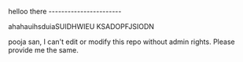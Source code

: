 helloo there -----------------------

ahahauihsduiaSUIDHWIEU
KSADOPFJSIODN

pooja san, I can't edit or modify this repo without admin rights. Please provide me the same.
